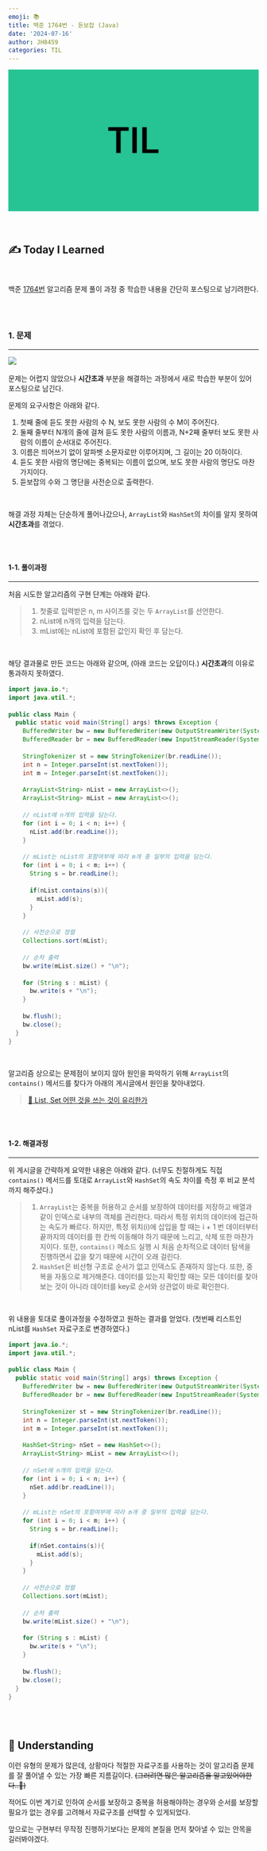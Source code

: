 ```yaml
---
emoji: 📚
title: 백준 1764번 - 듣보잡 (Java)
date: '2024-07-16'
author: JH8459
categories: TIL
---
```


![github-blog.png](../../assets/common/TIL.jpeg)

<br>

## ✍️ **T**oday **I** **L**earned

<br>

백준 <a href="https://www.acmicpc.net/problem/1764" target="_blank">1764번</a> 알고리즘 문제 풀이 과정 중 학습한 내용을 간단히 포스팅으로 남기려한다.

<br>
<br>

### 1. 문제

---

<img src="https://jh8459.s3.ap-northeast-2.amazonaws.com/blog/2024-07-16-TIL/question.png" />

<br>

문제는 어렵지 않았으나 <strong>시간초과</strong> 부분을 해결하는 과정에서 새로 학습한 부분이 있어 포스팅으로 남긴다.

문제의 요구사항은 아래와 같다.

1. 첫째 줄에 듣도 못한 사람의 수 N, 보도 못한 사람의 수 M이 주어진다.
2. 둘째 줄부터 N개의 줄에 걸쳐 듣도 못한 사람의 이름과, N+2째 줄부터 보도 못한 사람의 이름이 순서대로 주어진다.
3. 이름은 띄어쓰기 없이 알파벳 소문자로만 이루어지며, 그 길이는 20 이하이다.
4. 듣도 못한 사람의 명단에는 중복되는 이름이 없으며, 보도 못한 사람의 명단도 마찬가지이다.
5. 듣보잡의 수와 그 명단을 사전순으로 출력한다.

<br>

해결 과정 자체는 단순하게 풀어나갔으나, `ArrayList`와 `HashSet`의 차이를 알지 못하여 <strong>시간초과</strong>를 겪었다.

<br>
<br>

#### 1-1. 풀이과정

---

처음 시도한 알고리즘의 구현 단계는 아래와 같다.

> 1. 첫줄로 입력받은 n, m 사이즈를 갖는 두 `ArrayList`를 선언한다.
> 2. nList에 n개의 입력을 담는다.
> 3. mList에는 nList에 포함된 값인지 확인 후 담는다.

<br>

해당 결과물로 만든 코드는 아래와 같으며, (아래 코드는 오답이다.) <strong>시간초과</strong>의 이유로 통과하지 못하였다.

```java
import java.io.*;
import java.util.*;

public class Main {
  public static void main(String[] args) throws Exception {
    BufferedWriter bw = new BufferedWriter(new OutputStreamWriter(System.out));
    BufferedReader br = new BufferedReader(new InputStreamReader(System.in));

    StringTokenizer st = new StringTokenizer(br.readLine());
    int n = Integer.parseInt(st.nextToken());
    int m = Integer.parseInt(st.nextToken());

    ArrayList<String> nList = new ArrayList<>();
    ArrayList<String> mList = new ArrayList<>();

    // nList에 n개의 입력을 담는다.
    for (int i = 0; i < n; i++) {
      nList.add(br.readLine());
    }

    // mList는 nList의 포함여부에 따라 m개 중 일부의 입력을 담는다.
    for (int i = 0; i < m; i++) {
      String s = br.readLine();

      if(nList.contains(s)){
        mList.add(s);
      }
    }

    // 사전순으로 정렬
    Collections.sort(mList);

    // 순차 출력
    bw.write(mList.size() + "\n");

    for (String s : mList) {
      bw.write(s + "\n");
    }

    bw.flush();
    bw.close();
  }
}
```

<br>

알고리즘 상으로는 문제점이 보이지 않아 원인을 파악하기 위해 `ArrayList`의 `contains()` 메서드를 찾다가 아래의 게시글에서 원인을 찾아내었다.

> <a href="https://hanul-dev.netlify.app/java/list,-set-%EC%96%B4%EB%96%A4-%EA%B2%83%EC%9D%84-%EC%93%B0%EB%8A%94-%EA%B2%83%EC%9D%B4-%EC%9C%A0%EB%A6%AC%ED%95%9C%EA%B0%80/" target="_blank">📌 List, Set 어떤 것을 쓰는 것이 유리한가</a>

<br>
<br>

#### 1-2. 해결과정

---

위 게시글을 간략하게 요약한 내용은 아래와 같다. (너무도 친절하게도 직접 `contains()` 메서드를 토대로 `ArrayList`와 `HashSet`의 속도 차이를 측정 후 비교 분석까지 해주셨다.)

> 1. `ArrayList`는 중복을 허용하고 순서를 보장하여 데이터를 저장하고 배열과 같이 인덱스로 내부의 객체를 관리한다. 따라서 특정 위치의 데이터에 접근하는 속도가 빠르다. 하지만, 특정 위치(i)에 삽입을 할 때는 i + 1 번 데이터부터 끝까지의 데이터를 한 칸씩 이동해야 하기 때문에 느리고, 삭제 또한 마찬가지이다. 또한, `contains()` 메소드 실행 시 처음 순차적으로 데이터 탐색을 진행하면서 값을 찾기 때문에 시간이 오래 걸린다.
> 2. `HashSet`은 비선형 구조로 순서가 없고 인덱스도 존재하지 않는다. 또한, 중복을 자동으로 제거해준다. 데이터를 있는지 확인할 때는 모든 데이터를 찾아보는 것이 아니라 데이터를 key로 순서와 상관없이 바로 확인한다.

<br>

위 내용을 토대로 풀이과정을 수정하였고 원하는 결과를 얻었다. (첫번째 리스트인 nList를 `HashSet` 자료구조로 변경하였다.)

``` java
import java.io.*;
import java.util.*;

public class Main {
  public static void main(String[] args) throws Exception {
    BufferedWriter bw = new BufferedWriter(new OutputStreamWriter(System.out));
    BufferedReader br = new BufferedReader(new InputStreamReader(System.in));

    StringTokenizer st = new StringTokenizer(br.readLine());
    int n = Integer.parseInt(st.nextToken());
    int m = Integer.parseInt(st.nextToken());

    HashSet<String> nSet = new HashSet<>();
    ArrayList<String> mList = new ArrayList<>();

    // nSet에 n개의 입력을 담는다.
    for (int i = 0; i < n; i++) {
      nSet.add(br.readLine());
    }

    // mList는 nSet의 포함여부에 따라 m개 중 일부의 입력을 담는다.
    for (int i = 0; i < m; i++) {
      String s = br.readLine();

      if(nSet.contains(s)){
        mList.add(s);
      }
    }

    // 사전순으로 정렬
    Collections.sort(mList);

    // 순차 출력
    bw.write(mList.size() + "\n");

    for (String s : mList) {
      bw.write(s + "\n");
    }

    bw.flush();
    bw.close();
  }
}
```

<br>
<br>

## 🤔 Understanding

이런 유형의 문제가 많은데, 상황마다 적절한 자료구조를 사용하는 것이 알고리즘 문제를 잘 풀어낼 수 있는 가장 빠른 지름길이다. <del>(그러려면 많은 알고리즘을 알고있어야한다..🥲)</del>

적어도 이번 계기로 인하여 순서를 보장하고 중복을 허용해야하는 경우와 순서를 보장할 필요가 없는 경우를 고려해서 자료구조를 선택할 수 있게되었다.

앞으로는 구현부터 무작정 진행하기보다는 문제의 본질을 먼저 찾아낼 수 있는 안목을 길러봐야겠다.

<br>
<br>

```toc

```
